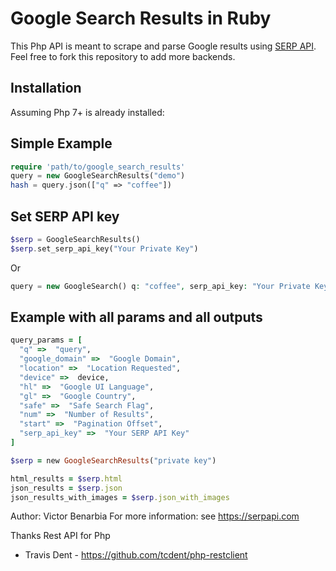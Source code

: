 # Google Search Results in Ruby


This Php API is meant to scrape and parse Google results using [SERP API](https://serpapi.com). Feel free to fork this repository to add more backends.

## Installation

Assuming Php 7+ is already installed:

## Simple Example

```php
require 'path/to/google_search_results'
query = new GoogleSearchResults("demo")
hash = query.json(["q" => "coffee"])
 ```

## Set SERP API key

```php
$serp = GoogleSearchResults()
$serp.set_serp_api_key("Your Private Key")
```
Or
```php
query = new GoogleSearch() q: "coffee", serp_api_key: "Your Private Key"
```
## Example with all params and all outputs
```ruby
query_params = [
  "q" =>  "query",
  "google_domain" =>  "Google Domain", 
  "location" =>  "Location Requested", 
  "device" =>  device,
  "hl" =>  "Google UI Language",
  "gl" =>  "Google Country",
  "safe" =>  "Safe Search Flag",
  "num" =>  "Number of Results",
  "start" =>  "Pagination Offset",
  "serp_api_key" =>  "Your SERP API Key"
]

$serp = new GoogleSearchResults("private key")

html_results = $serp.html
json_results = $serp.json
json_results_with_images = $serp.json_with_images
```

Author: Victor Benarbia
For more information: see https://serpapi.com

Thanks Rest API for Php
 - Travis Dent  - https://github.com/tcdent/php-restclient
